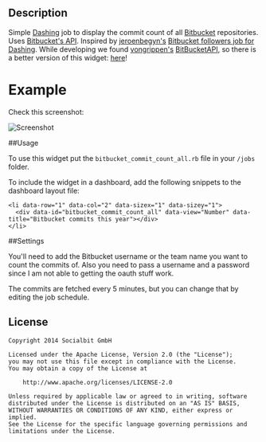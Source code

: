 ## Description

Simple [Dashing](http://shopify.github.com/dashing) job to display the commit count of all [Bitbucket](https://bitbucket.org) repositories. Uses [Bitbucket's API](https://confluence.atlassian.com/display/BITBUCKET/Using+the+Bitbucket+REST+APIs).
Inspired by [jeroenbegyn's](https://gist.github.com/jeroenbegyn) [Bitbucket followers job for Dashing](https://gist.github.com/jeroenbegyn/5385092). While developing we found [vongrippen's](https://github.com/vongrippen) [BitBucketAPI](https://github.com/vongrippen/bitbucket), so there is a better version of this widget: [here](https://github.com/SocialbitGmbH/DashingBitBucketCommitYearCountWidget)!

# Example

Check this screenshot:

![Screenshot](https://cloud.githubusercontent.com/assets/5159398/5564149/869c1d3a-8eac-11e4-8bc2-5723dc54058b.png)

##Usage

To use this widget put the `bitbucket_commit_count_all.rb` file in your `/jobs` folder.

To include the widget in a dashboard, add the following snippets to the dashboard layout file:
    
    <li data-row="1" data-col="2" data-sizex="1" data-sizey="1">
      <div data-id="bitbucket_commit_count_all" data-view="Number" data-title="Bitbucket commits this year"></div>
    </li>

##Settings

You'll need to add the Bitbucket username or the team name you want to count the commits of. Also you need to pass a username and a password since I am not able to getting the oauth stuff work.

The commits are fetched every 5 minutes, but you can change that by editing the job schedule.



## License  
    Copyright 2014 Socialbit GmbH

    Licensed under the Apache License, Version 2.0 (the "License");
    you may not use this file except in compliance with the License.
    You may obtain a copy of the License at

        http://www.apache.org/licenses/LICENSE-2.0

    Unless required by applicable law or agreed to in writing, software
    distributed under the License is distributed on an "AS IS" BASIS,
    WITHOUT WARRANTIES OR CONDITIONS OF ANY KIND, either express or implied.
    See the License for the specific language governing permissions and
    limitations under the License.   

